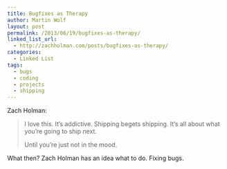 ```yaml
---
title: Bugfixes as Therapy
author: Martin Wolf
layout: post
permalink: /2013/06/19/bugfixes-as-therapy/
linked_list_url:
  - http://zachholman.com/posts/bugfixes-as-therapy/
categories:
  - Linked List
tags:
  - bugs
  - coding
  - projects
  - shipping
---
```

<p class="linked-list-quote-author">
  Zach Holman:
</p>

> I love this. It&#8217;s addictive. Shipping begets shipping. It&#8217;s all about what you&#8217;re going to ship next.
> 
> Until you&#8217;re just not in the mood.

What then? Zach Holman has an idea what to do. Fixing bugs.